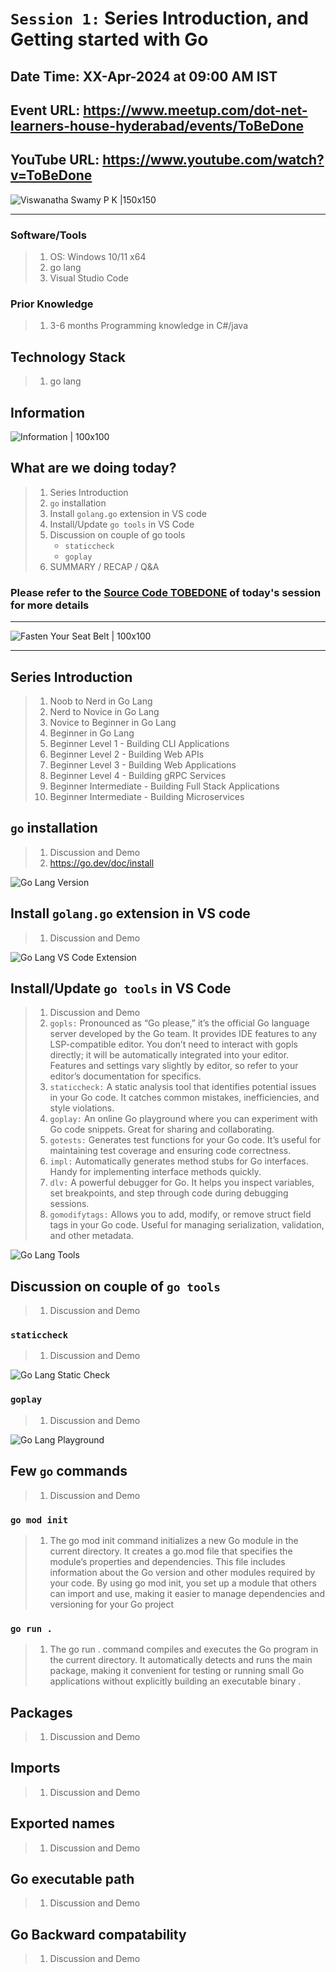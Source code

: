 # `Session 1:` Series Introduction, and Getting started with Go

## Date Time: XX-Apr-2024 at 09:00 AM IST

## Event URL: <https://www.meetup.com/dot-net-learners-house-hyderabad/events/ToBeDone>

## YouTube URL: <https://www.youtube.com/watch?v=ToBeDone>

![Viswanatha Swamy P K |150x150](../images/S1/ViswanathaSwamyPK.PNG)

---

### Software/Tools

> 1. OS: Windows 10/11 x64
> 1. go lang
> 1. Visual Studio Code

### Prior Knowledge

> 1. 3-6 months Programming knowledge in C#/java

## Technology Stack

> 1. go lang

## Information

![Information | 100x100](../images/Information.PNG)

## What are we doing today?

> 1. Series Introduction
> 1. `go` installation
> 1. Install `golang.go` extension in VS code
> 1. Install/Update `go tools` in VS Code
> 1. Discussion on couple of go tools
>    - `staticcheck`
>    - `goplay`
> 1. SUMMARY / RECAP / Q&A

### Please refer to the [**Source Code TOBEDONE**](https://github.com/ViswanathaSwamy-PK-TechSkillz-Academy/minimal-apis) of today's session for more details

---

![Fasten Your Seat Belt | 100x100](../images/SeatBelt.PNG)

---

## Series Introduction

> 1. Noob to Nerd in Go Lang
> 1. Nerd to Novice in Go Lang
> 1. Novice to Beginner in Go Lang
> 1. Beginner in Go Lang
> 1. Beginner Level 1 - Building CLI Applications
> 1. Beginner Level 2 - Building Web APIs
> 1. Beginner Level 3 - Building Web Applications
> 1. Beginner Level 4 - Building gRPC Services
> 1. Beginner Intermediate - Building Full Stack Applications
> 1. Beginner Intermediate - Building Microservices

## `go` installation

> 1. Discussion and Demo
> 1. <https://go.dev/doc/install>

![Go Lang Version](../images/S1/GoLangVersion.PNG)

## Install `golang.go` extension in VS code

> 1. Discussion and Demo

![Go Lang VS Code Extension](../images/S1/GoLang_VSExtension.PNG)

## Install/Update `go tools` in VS Code

> 1. Discussion and Demo
> 1. `gopls:` Pronounced as “Go please,” it’s the official Go language server developed by the Go team. It provides IDE features to any LSP-compatible editor. You don’t need to interact with gopls directly; it will be automatically integrated into your editor. Features and settings vary slightly by editor, so refer to your editor’s documentation for specifics.
> 1. `staticcheck:` A static analysis tool that identifies potential issues in your Go code. It catches common mistakes, inefficiencies, and style violations.
> 1. `goplay:` An online Go playground where you can experiment with Go code snippets. Great for sharing and collaborating.
> 1. `gotests:` Generates test functions for your Go code. It’s useful for maintaining test coverage and ensuring code correctness.
> 1. `impl:` Automatically generates method stubs for Go interfaces. Handy for implementing interface methods quickly.
> 1. `dlv:` A powerful debugger for Go. It helps you inspect variables, set breakpoints, and step through code during debugging sessions.
> 1. `gomodifytags:` Allows you to add, modify, or remove struct field tags in your Go code. Useful for managing serialization, validation, and other metadata.

![Go Lang Tools](../images/S1/GoLang_VSExtension.PNG)

## Discussion on couple of `go tools`

> 1. Discussion and Demo

### `staticcheck`

> 1. Discussion and Demo

![Go Lang Static Check](../images/S1/GoLang_StaticCheck.PNG)

### `goplay`

> 1. Discussion and Demo

![Go Lang Playground](../images/S1/GoLang_Playground.PNG)

## Few `go` commands

> 1. Discussion and Demo

### `go mod init`

> 1. The go mod init command initializes a new Go module in the current directory. It creates a go.mod file that specifies the module’s properties and dependencies. This file includes information about the Go version and other modules required by your code. By using go mod init, you set up a module that others can import and use, making it easier to manage dependencies and versioning for your Go project

### `go run .`

> 1. The go run . command compiles and executes the Go program in the current directory. It automatically detects and runs the main package, making it convenient for testing or running small Go applications without explicitly building an executable binary .

## Packages

> 1. Discussion and Demo

## Imports

> 1. Discussion and Demo

## Exported names

> 1. Discussion and Demo

## Go executable path

> 1. Discussion and Demo

## Go Backward compatability

> 1. Discussion and Demo
